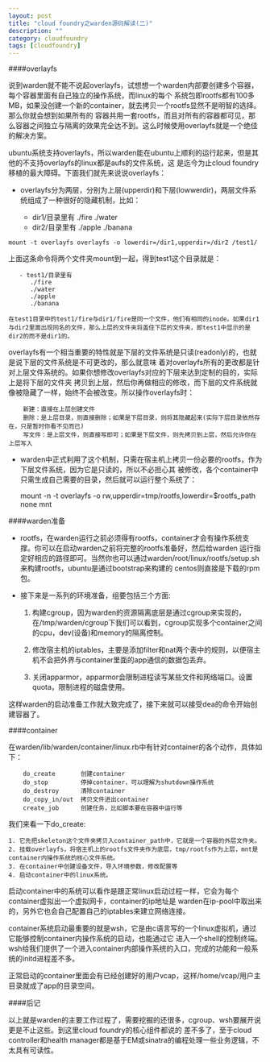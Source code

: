 ```yaml
---
layout: post
title: "cloud foundry之warden源码解读(二)"
description: ""
category: cloudfoundry
tags: [cloudfoundry]
---
```

####overlayfs

说到warden就不能不说起overlayfs，试想想一个warden内部要创建多个容器，每个容器里面有自己独立的操作系统，而linux的每个
系统包即rootfs都有100多MB，如果没创建一个新的container，就去拷贝一个rootfs显然不是明智的选择。那么你就会想到如果所有的
容器共用一套rootfs，而且对所有的容器都可见，那么容器之间独立与隔离的效果完全达不到。这么时候使用overlayfs就是一个绝佳
的解决方案。

ubuntu系统支持overlayfs，所以warden能在ubuntu上顺利的运行起来，但是其他的不支持overlayfs的linux都是aufs的文件系统，这
是迄今为止cloud foundry移植的最大障碍。下面我们就先来说说overlayfs：

   * overlayfs分为两层，分别为上层(upperdir)和下层(lowwerdir)，两层文件系统组成了一种很好的隐藏机制，比如：
   
        
        - dir1/目录里有
    	  ./fire
		  ./water
		- dir2/目录里有
		  ./apple
		  ./banana
	    
    mount -t overlayfs overlayfs -o lowerdir=/dir1,upperdir=/dir2 /test1/
上面这条命令将两个文件夹mount到一起，得到test1这个目录就是：
	
	   
       - test1/目录里有
		  ./fire
		  ./water
		  ./apple
		  ./banana
		  
	在test1目录中的test1/fire与dir1/fire是同一个文件，他们有相同的inode。如果dir1与dir2里面出现同名的文件，那么上层的文件夹将盖住下层的文件夹，即test1中显示的是dir2的而不是dir1的。

   
   overlayfs有一个相当重要的特性就是下层的文件系统是只读(readonly)的，也就是说下层的文件系统是不可更改的，那么就意味
着对overlayfs所有的更改都是针对上层文件系统的。如果你想修改overlayfs对应的下层来达到定制的目的，实际上是将下层的文件夹
拷贝到上层，然后你再做相应的修改，而下层的文件系统就像被隐藏了一样，始终不会被改变。所以操作overlayfs时：

        
        新建：直接在上层创建文件
		删除：是上层目录，则直接删除；如果是下层目录，则将其隐藏起来(实际下层目录依然存在，只是暂时你看不见而已)
		写文件：是上层文件，则直接写即可；如果是下层文件，则先拷贝到上层，然后允许你在上层写入
		
   * warden中正式利用了这个机制，只需在宿主机上拷贝一份必要的rootfs，作为下层文件系统，因为它是只读的，所以不必担心其
被修改，各个container中只需生成自己需要的目录，然后就可以运行整个系统了：

        mount -n -t overlayfs -o rw,upperdir=tmp/rootfs,lowerdir=$rootfs_path none mnt
		 
####warden准备

   * rootfs，在warden运行之前必须得有rootfs，container才会有操作系统支撑。你可以在启动warden之前将完整的rootfs准备好，然后给warden
运行指定好相应的路径即可。当然你也可以通过warden/root/linux/rootfs/setup.sh来构建rootfs，ubuntu是通过bootstrap来构建的
centos则直接是下载的rpm包。

   * 接下来是一系列的环境准备，组要包括三个方面:
   
        
        1. 构建cgroup，因为warden的资源隔离底层是通过cgroup来实现的，在/tmp/warden/cgroup下我们可以看到，cgroup实现多个container之间的cpu，dev(设备)和memory的隔离控制。
		
		2. 修改宿主机的iptables，主要是添加filter和nat两个表中的规则，以便宿主机不会把外界与container里面的app通信的数据包丢弃。
		
		3. 关闭apparmor，apparmor会限制进程读写某些文件和网络端口。设置quota，限制进程的磁盘使用。


这样warden的启动准备工作就大致完成了，接下来就可以接受dea的命令开始创建容器了。
		
####container

在warden/lib/warden/container/linux.rb中有针对container的各个动作，具体如下：

        do_create       创建container
		do_stop         停掉container，可以理解为shutdown操作系统
		do_destroy      清除container
        do_copy_in/out  拷贝文件进出container
        create_job      创建任务，比如脚本要在容器中运行等

我们来看一下do_create:

    1. 它先把skeleton这个文件夹拷贝入container_path中，它就是一个容器的外层文件夹。
    2. 挂载overlayfs，将宿主机上的rootfs文件夹作为底层，tmp/rootfs作为上层，mnt是container内操作系统的核心文件系统。
    3. 在container中创建设备文件，导入环境参数，修改配置等	
    4. 启动container中的linux系统。
	
启动container中的系统可以看作是跟正常linux启动过程一样，它会为每个container虚拟出一个虚拟网卡，container的ip地址是
warden在ip-pool中取出来的，另外它也会自己配置自己的iptables来建立网络连接。

container系统启动最重要的就是wsh，它是由c语言写的一个linux虚拟机，通过它能够控制container内操作系统的启动，也能通过它
进入一个shell的控制终端。wsh给我们提供了一个进入container内部操作系统的入口，完成的功能和一般系统的initd进程差不多。

正常启动的container里面会有已经创建好的用户vcap，这样/home/vcap/用户主目录就成了app的目录空间。

####后记

以上就是warden的主要工作过程了，需要挖掘的还很多，cgroup、wsh要展开说更是不止这些。到这里cloud foundry的核心组件都说的
差不多了，至于cloud controller和health manager都是基于EM或sinatra的编程处理一些业务逻辑，不太具有可读性。
    
		  
		

















































        























































        
        
        
        
        
        
        
        
        
        
        
        
        
        
        
        
        
        
        
        
        
        
        
        
        
        
        
        
        
        
        
        
        


































































  






























   
   
  
  
	
	
	
	
	
	
	
	
	
	
	
	
  